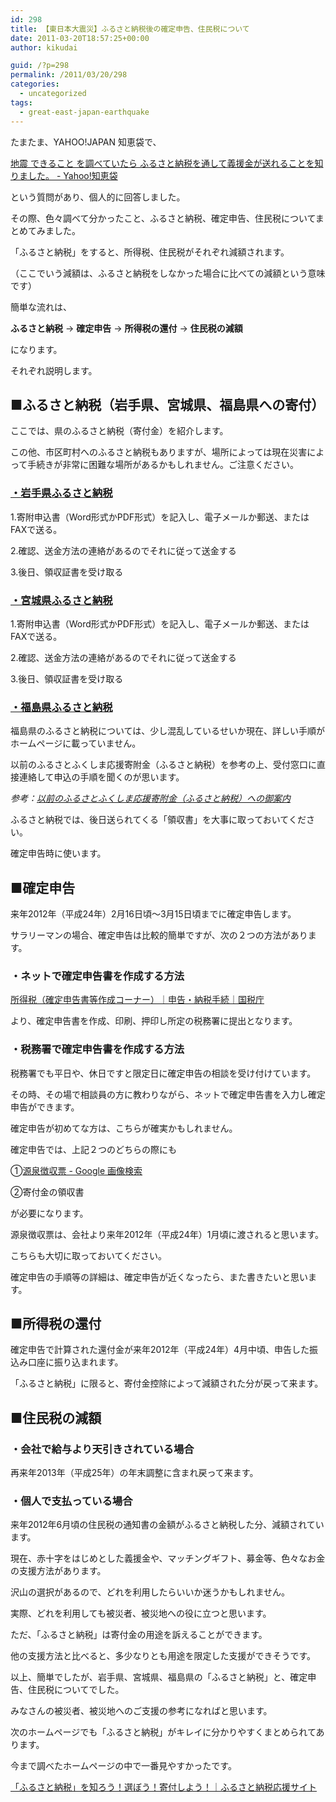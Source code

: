 ```yaml
---
id: 298
title: 【東日本大震災】ふるさと納税後の確定申告、住民税について
date: 2011-03-20T18:57:25+00:00
author: kikudai

guid: /?p=298
permalink: /2011/03/20/298
categories:
  - uncategorized
tags:
  - great-east-japan-earthquake
---
```

たまたま、YAHOO!JAPAN 知恵袋で、

<a href="http://bit.ly/fltO08" rel="nofollow">地震 できること を調べていたら ふるさと納税を通して義援金が送れることを知りました。 - Yahoo!知恵袋</a>

という質問があり、個人的に回答しました。

その際、色々調べて分かったこと、ふるさと納税、確定申告、住民税についてまとめてみました。

「ふるさと納税」をすると、所得税、住民税がそれぞれ減額されます。
  
（ここでいう減額は、ふるさと納税をしなかった場合に比べての減額という意味です）

簡単な流れは、

**ふるさと納税** → **確定申告** → **所得税の還付** → **住民税の減額**

になります。

それぞれ説明します。

## ■ふるさと納税（岩手県、宮城県、福島県への寄付）

ここでは、県のふるさと納税（寄付金）を紹介します。
  
この他、市区町村へのふるさと納税もありますが、場所によっては現在災害によって手続きが非常に困難な場所があるかもしれません。ご注意ください。

### <a href="http://bit.ly/fc21RV" rel="nofollow">・岩手県ふるさと納税</a>

1.寄附申込書（Word形式かPDF形式）を記入し、電子メールか郵送、またはFAXで送る。
  
2.確認、送金方法の連絡があるのでそれに従って送金する
  
3.後日、領収証書を受け取る

### <a href="http://bit.ly/gI1pKS" rel="nofollow">・宮城県ふるさと納税</a>

1.寄附申込書（Word形式かPDF形式）を記入し、電子メールか郵送、またはFAXで送る。
  
2.確認、送金方法の連絡があるのでそれに従って送金する
  
3.後日、領収証書を受け取る

### <a href="http://bit.ly/emtLme" rel="nofollow">・福島県ふるさと納税</a>

福島県のふるさと納税については、少し混乱しているせいか現在、詳しい手順がホームページに載っていません。
  
以前のふるさとふくしま応援寄附金（ふるさと納税）を参考の上、受付窓口に直接連絡して申込の手順を聞くのが思います。

_参考：<a href="http://bit.ly/f4CZVK" rel="nofollow">以前のふるさとふくしま応援寄附金（ふるさと納税）への御案内</a>_

ふるさと納税では、後日送られてくる「領収書」を大事に取っておいてください。
  
確定申告時に使います。

## ■確定申告

来年2012年（平成24年）2月16日頃～3月15日頃までに確定申告します。
  
サラリーマンの場合、確定申告は比較的簡単ですが、次の２つの方法があります。

### ・ネットで確定申告書を作成する方法

<a href="http://bit.ly/eS484o" rel="nofollow">所得税（確定申告書等作成コーナー）｜申告・納税手続｜国税庁</a>

より、確定申告書を作成、印刷、押印し所定の税務署に提出となります。

### ・税務署で確定申告書を作成する方法

税務署でも平日や、休日ですと限定日に確定申告の相談を受け付けています。
  
その時、その場で相談員の方に教わりながら、ネットで確定申告書を入力し確定申告ができます。
  
確定申告が初めてな方は、こちらが確実かもしれません。

確定申告では、上記２つのどちらの際にも

①<a href="http://bit.ly/hDCC20" rel="nofollow">源泉徴収票 - Google 画像検索</a>
  
②寄付金の領収書

が必要になります。
  
源泉徴収票は、会社より来年2012年（平成24年）1月頃に渡されると思います。
  
こちらも大切に取っておいてください。

確定申告の手順等の詳細は、確定申告が近くなったら、また書きたいと思います。

## ■所得税の還付

確定申告で計算された還付金が来年2012年（平成24年）4月中頃、申告した振込み口座に振り込まれます。
  
「ふるさと納税」に限ると、寄付金控除によって減額された分が戻って来ます。

## ■住民税の減額

### ・会社で給与より天引きされている場合

再来年2013年（平成25年）の年末調整に含まれ戻って来ます。

### ・個人で支払っている場合

来年2012年6月頃の住民税の通知書の金額がふるさと納税した分、減額されています。

現在、赤十字をはじめとした義援金や、マッチングギフト、募金等、色々なお金の支援方法があります。
  
沢山の選択があるので、どれを利用したらいいか迷うかもしれません。

実際、どれを利用しても被災者、被災地への役に立つと思います。
  
ただ、「ふるさと納税」は寄付金の用途を訴えることができます。
  
他の支援方法と比べると、多少なりとも用途を限定した支援ができそうです。

以上、簡単でしたが、岩手県、宮城県、福島県の「ふるさと納税」と、確定申告、住民税についてでした。
  
みなさんの被災者、被災地へのご支援の参考になればと思います。

次のホームページでも「ふるさと納税」がキレイに分かりやすくまとめられてあります。
  
今まで調べたホームページの中で一番見やすかったです。

<a href="http://bit.ly/i2pofZ" rel="nofollow">「ふるさと納税」を知ろう！選ぼう！寄付しよう！｜ふるさと納税応援サイト</a>